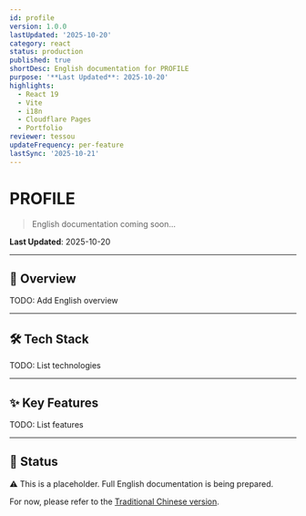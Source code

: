 ```yaml
---
id: profile
version: 1.0.0
lastUpdated: '2025-10-20'
category: react
status: production
published: true
shortDesc: English documentation for PROFILE
purpose: '**Last Updated**: 2025-10-20'
highlights:
  - React 19
  - Vite
  - i18n
  - Cloudflare Pages
  - Portfolio
reviewer: tessou
updateFrequency: per-feature
lastSync: '2025-10-21'
---
```


# PROFILE

> English documentation coming soon...

**Last Updated**: 2025-10-20

---

## 🎯 Overview

TODO: Add English overview

---

## 🛠️ Tech Stack

TODO: List technologies

---

## ✨ Key Features

TODO: List features

---

## 📝 Status

⚠️ This is a placeholder. Full English documentation is being prepared.

For now, please refer to the [Traditional Chinese version](../zh-TW/PROFILE.md).
